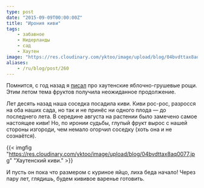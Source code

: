 ```yaml
---
type: post
date: "2015-09-09T00:00:00Z"
title: "Ирония киви"
tags:
    - забавное
    - Нидерланды
    - сад
    - Хаутен
image: "https://res.cloudinary.com/yktoo/image/upload/blog/04bvdttax8aq0077.jpg"
aliases:
    - /ru/blog/post/260
---
```


Помнится, с год назад я [писал](0223) про хаутенские яблочно-грушевые рощи. Этим летом тема фруктов получила неожиданное продолжение.

Лет десять назад наша соседка посадила киви. Киви рос-рос, разросся на оба наших сада, но так и не принёс ни одного плода — до последнего лета. В середине августа на растении было замечено самое настоящее киви! Но, по иронии судьбы, глупый фрукт вырос с нашей стороны изгороди, чем немало огорчил соседку (хоть она и не сознаётся).

{{< imgfig "https://res.cloudinary.com/yktoo/image/upload/blog/04bvdttax8aq0077.jpg" "Хаутенский киви." >}}

<!--more-->

И пусть он пока что размером с куриное яйцо, лиха беда начало! Через пару лет, глядишь, будем кививое варенье готовить.

